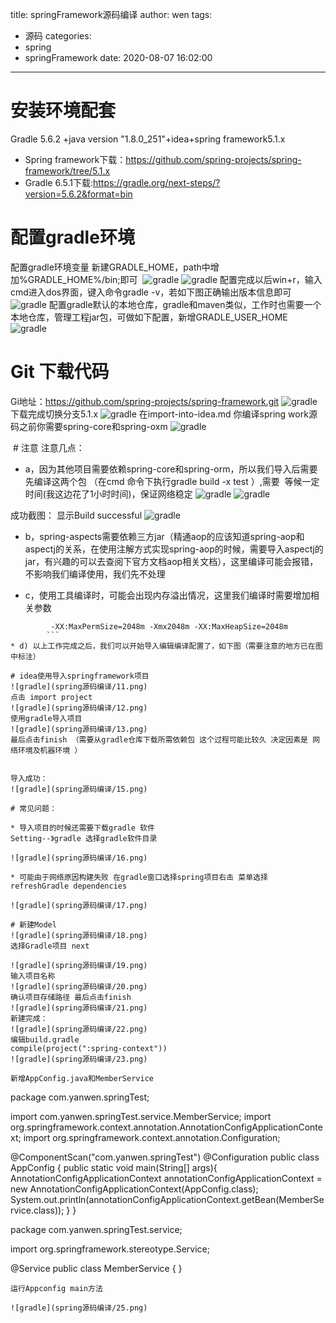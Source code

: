 title: springFramework源码编译
author: wen
tags:
  - 源码
categories:
  - spring
  - springFramework
date: 2020-08-07 16:02:00
---
# 安装环境配套
Gradle 5.6.2 +java version "1.8.0_251"+idea+spring framework5.1.x
* Spring framework下载：https://github.com/spring-projects/spring-framework/tree/5.1.x
* Gradle 6.5.1下载:https://gradle.org/next-steps/?version=5.6.2&format=bin

# 配置gradle环境
  配置gradle环境变量 新建GRADLE_HOME，path中增加%GRADLE_HOME%/bin;即可
  ![gradle](spring源码编译/1.png)
  ![gradle](spring源码编译/2.png)
  配置完成以后win+r，输入cmd进入dos界面，键入命令gradle -v，若如下图正确输出版本信息即可
    ![gradle](spring源码编译/3.png)
  配置gradle默认的本地仓库，gradle和maven类似，工作时也需要一个本地仓库，管理工程jar包，可做如下配置，新增GRADLE_USER_HOME
     ![gradle](spring源码编译/4.png)
 # Git 下载代码
Gi地址：https://github.com/spring-projects/spring-framework.git
 ![gradle](spring源码编译/5.png)
 下载完成切换分支5.1.x
  ![gradle](spring源码编译/6.png)
  在import-into-idea.md 你编译spring work源码之前你需要spring-core和spring-oxm
  ![gradle](spring源码编译/7.png)
  
  # 注意
  注意几点：
 * a，因为其他项目需要依赖spring-core和spring-orm，所以我们导入后需要先编译这两个包 （在cmd 命令下执行gradle build -x test ）,需要
  等候一定时间(我这边花了1小时时间)，保证网络稳定
 ![gradle](spring源码编译/8.png)
  ![gradle](spring源码编译/9.png)

成功截图： 显示Build successful
 ![gradle](spring源码编译/10.png)

*  b，spring-aspects需要依赖三方jar（精通aop的应该知道spring-aop和aspectj的关系，在使用注解方式实现spring-aop的时候，需要导入aspectj的jar，有兴趣的可以去查阅下官方文档aop相关文档），这里编译可能会报错，不影响我们编译使用，我们先不处理
  
* c，使用工具编译时，可能会出现内存溢出情况，这里我们编译时需要增加相关参数
 ```
         -XX:MaxPermSize=2048m -Xmx2048m -XX:MaxHeapSize=2048m
         ```
* d) 以上工作完成之后，我们可以开始导入编辑编译配置了，如下图（需要注意的地方已在图中标注）

# idea使用导入springframework项目
 ![gradle](spring源码编译/11.png)
 点击 import project
![gradle](spring源码编译/12.png)
使用gradle导入项目
![gradle](spring源码编译/13.png)
最后点击finish （需要从gradle仓库下载所需依赖包 这个过程可能比较久 决定因素是 网络环境及机器环境 ）


导入成功：
![gradle](spring源码编译/15.png)

# 常见问题：

* 导入项目的时候还需要下载gradle 软件
Setting--》gradle 选择gradle软件目录

![gradle](spring源码编译/16.png)

* 可能由于网络原因构建失败 在gradle窗口选择spring项目右击 菜单选择refreshGradle dependencies

![gradle](spring源码编译/17.png)

# 新建Model
![gradle](spring源码编译/18.png)
选择Gradle项目 next

![gradle](spring源码编译/19.png)
输入项目名称
![gradle](spring源码编译/20.png)
确认项目存储路径 最后点击finish
![gradle](spring源码编译/21.png)
新建完成：
![gradle](spring源码编译/22.png)
编辑build.gradle
compile(project(":spring-context"))
![gradle](spring源码编译/23.png)

新增AppConfig.java和MemberService
```
package com.yanwen.springTest;

import com.yanwen.springTest.service.MemberService;
import org.springframework.context.annotation.AnnotationConfigApplicationContext;
import org.springframework.context.annotation.Configuration;

@ComponentScan("com.yanwen.springTest")
@Configuration
public class AppConfig {
   public static void main(String[] args){
      AnnotationConfigApplicationContext annotationConfigApplicationContext = new AnnotationConfigApplicationContext(AppConfig.class);
      System.out.println(annotationConfigApplicationContext.getBean(MemberService.class));
    }
}

package com.yanwen.springTest.service;

import org.springframework.stereotype.Service;

@Service
public class MemberService {
}

```
运行Appconfig main方法

![gradle](spring源码编译/25.png)